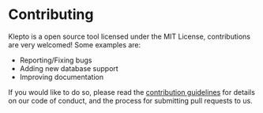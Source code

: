 # Contributing

Klepto is a open source tool licensed under the MIT License, contributions are very welcomed! Some examples are:

- Reporting/Fixing bugs
- Adding new database support
- Improving documentation

If you would like to do so, please read the [contribution guidelines](https://github.com/hellofresh/klepto/blob/master/CONTRIBUTING.md) for details on our code of conduct, and the process for submitting pull requests to us.

